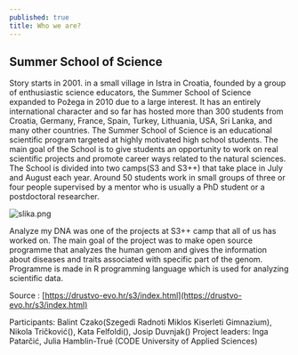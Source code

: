 ```yaml
---
published: true
title: Who we are?
---
```

## Summer School of Science

Story starts in 2001. in a small village in Istra in Croatia, founded by a group of enthusiastic science educators, the Summer School of Science expanded to Požega in 2010 due to a large interest. It has an entirely international character and so far has hosted more than 300 students from Croatia, Germany, France, Spain, Turkey, Lithuania, USA, Sri Lanka, and many other countries. The Summer School of Science is an educational scientific program targeted at highly motivated high school students. The main goal of the School is to give students an opportunity to work on real scientific projects and promote career ways related to the natural sciences. The School is divided into two camps(S3 and S3++) that take place in July and August each year. Around 50 students work in small groups of three or four people supervised by a mentor who is usually a PhD student or a postdoctoral researcher.

![slika.png](/myDNA/img/slika.png)


Analyze my DNA was one of the projects at S3++ camp that all of us has worked on. The main goal of the project was to make open source programme that analyzes the human genom and gives the information about diseases and traits associated with specific part of the genom. Programme is made in R programming language which is used for analyzing scientific data.

Source : [https://drustvo-evo.hr/s3/index.html](https://drustvo-evo.hr/s3/index.html)


Participants: Balint Czako(Szegedi Radnoti Miklos Kiserleti Gimnazium), Nikola Tričković(), Kata Felfoldi(), Josip Duvnjak()
Project leaders: Inga Patarčić, Julia Hamblin-Trué (CODE University of Applied Sciences)
